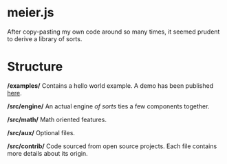 meier.js
========

After copy-pasting my own code around so many times, it seemed prudent to  derive a library of sorts.

Structure
=========

**/examples/**
Contains a hello world example. A demo has been published [here](http://gerjo.github.io/meier.js/examples/helloworld.html).

**/src/engine/** 
An actual engine *of sorts* ties a few components together.

**/src/math/**
Math oriented features.

**/src/aux/**
Optional files.

**/src/contrib/**
Code sourced from open source projects. Each file contains more details about its origin.